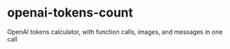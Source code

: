# openai-tokens-count
OpenAI tokens calculator, with function calls, images, and messages in one call
